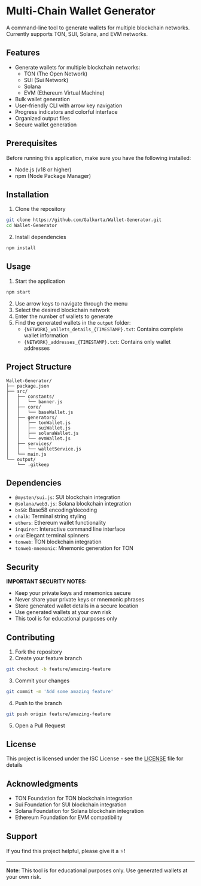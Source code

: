 # Multi-Chain Wallet Generator

A command-line tool to generate wallets for multiple blockchain networks. Currently supports TON, SUI, Solana, and EVM networks.

## Features

- Generate wallets for multiple blockchain networks:
  - TON (The Open Network)
  - SUI (Sui Network)
  - Solana
  - EVM (Ethereum Virtual Machine)
- Bulk wallet generation
- User-friendly CLI with arrow key navigation
- Progress indicators and colorful interface
- Organized output files
- Secure wallet generation

## Prerequisites

Before running this application, make sure you have the following installed:

- Node.js (v18 or higher)
- npm (Node Package Manager)

## Installation

1. Clone the repository

```bash
git clone https://github.com/Galkurta/Wallet-Generator.git
cd Wallet-Generator
```

2. Install dependencies

```bash
npm install
```

## Usage

1. Start the application

```bash
npm start
```

2. Use arrow keys to navigate through the menu
3. Select the desired blockchain network
4. Enter the number of wallets to generate
5. Find the generated wallets in the `output` folder:
   - `{NETWORK}_wallets_details_{TIMESTAMP}.txt`: Contains complete wallet information
   - `{NETWORK}_addresses_{TIMESTAMP}.txt`: Contains only wallet addresses

## Project Structure

```
Wallet-Generator/
├── package.json
├── src/
│   ├── constants/
│   │   └── banner.js
│   ├── core/
│   │   └── baseWallet.js
│   ├── generators/
│   │   ├── tonWallet.js
│   │   ├── suiWallet.js
│   │   ├── solanaWallet.js
│   │   └── evmWallet.js
│   ├── services/
│   │   └── walletService.js
│   └── main.js
└── output/
    └── .gitkeep
```

## Dependencies

- `@mysten/sui.js`: SUI blockchain integration
- `@solana/web3.js`: Solana blockchain integration
- `bs58`: Base58 encoding/decoding
- `chalk`: Terminal string styling
- `ethers`: Ethereum wallet functionality
- `inquirer`: Interactive command line interface
- `ora`: Elegant terminal spinners
- `tonweb`: TON blockchain integration
- `tonweb-mnemonic`: Mnemonic generation for TON

## Security

**IMPORTANT SECURITY NOTES:**

- Keep your private keys and mnemonics secure
- Never share your private keys or mnemonic phrases
- Store generated wallet details in a secure location
- Use generated wallets at your own risk
- This tool is for educational purposes only

## Contributing

1. Fork the repository
2. Create your feature branch

```bash
git checkout -b feature/amazing-feature
```

3. Commit your changes

```bash
git commit -m 'Add some amazing feature'
```

4. Push to the branch

```bash
git push origin feature/amazing-feature
```

5. Open a Pull Request

## License

This project is licensed under the ISC License - see the [LICENSE](LICENSE) file for details

## Acknowledgments

- TON Foundation for TON blockchain integration
- Sui Foundation for SUI blockchain integration
- Solana Foundation for Solana blockchain integration
- Ethereum Foundation for EVM compatibility

## Support

If you find this project helpful, please give it a ⭐️!

---

**Note**: This tool is for educational purposes only. Use generated wallets at your own risk.
